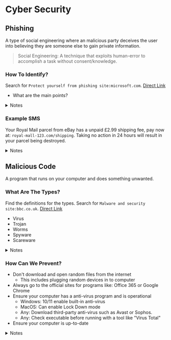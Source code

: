 # Cyber Security

## Phishing
A type of social engineering where an malicious party deceives the user into believing they are someone else to gain private information.

> Social Engineering: A technique that exploits human-error to accomplish a task without consent/knowledge.

### How To Identify?
Search for `Protect yourself from phishing site:microsoft.com`. [Direct Link](https://support.microsoft.com/en-us/windows/protect-yourself-from-phishing-0c7ea947-ba98-3bd9-7184-430e1f860a44)

- What are the main points?

<details>
<summary>Notes</summary>

- Call To Action (create urgency)
- Poor spelling and grammar
- Generic greetings
- Odd email domains
- Links or Attachments

</details>

### Example SMS
Your Royal Mail parcel from eBay has a unpaid £2.99 shipping fee, pay now at: `royal-mall-123.com/shipping`. Taking no action in 24 hours will result in your parcel being destroyed.

<details>
<summary>Notes</summary>

Q: What's wrong with this message?
A:
- Link is not the Royal Mail site.
- Royal mail does not request payment via text
Q: How do they convince you to act without thinking?
A:
- Uses urgency of the parcel being destroyed
Q: What private information may be gathered?
A:
- Card Details
- Address
- Name

</details>


## Malicious Code
A program that runs on your computer and does something unwanted.

### What Are The Types?
Find the definitions for the types. Search for `Malware and security site:bbc.co.uk`. [Direct Link](https://www.bbc.co.uk/bitesize/guides/zrtrd2p/revision/3)

- Virus
- Trojan
- Worms
- Spyware
- Scareware


<details>
<summary>Notes</summary>

- Virus - Harms your computer by altering or deleting files
- Trojan - Gives unauthorized access to computer
- Worms - Self replicate
- Spyware - Collects information and sends to a third-party
- Scareware - Tricks you into buying software or service

</details>

### How Can We Prevent?
- Don't download and open random files from the internet
    - This includes plugging random devices in to computer
- Always go to the official sites for programs like: Office 365 or Google Chrome
- Ensure your computer has a anti-virus program and is operational
    - Windows: 10/11 enable built-in anti-virus
    - MacOS: Can enable Lock Down mode
    - Any: Download third-party anti-virus such as Avast or Sophos.
    - Any: Check executable before running with a tool like "Virus Total"
- Ensure your computer is up-to-date

<details>
<summary>Notes</summary>

Q: What does an anti-virus do?

</details>
